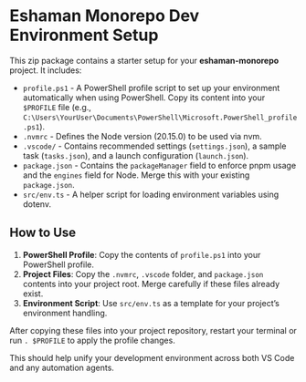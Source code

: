 # Eshaman Monorepo Dev Environment Setup

This zip package contains a starter setup for your **eshaman-monorepo** project. It includes:

- `profile.ps1` - A PowerShell profile script to set up your environment automatically when using PowerShell. Copy its content into your `$PROFILE` file (e.g., `C:\Users\YourUser\Documents\PowerShell\Microsoft.PowerShell_profile.ps1`).
- `.nvmrc` - Defines the Node version (20.15.0) to be used via nvm.
- `.vscode/` - Contains recommended settings (`settings.json`), a sample task (`tasks.json`), and a launch configuration (`launch.json`).
- `package.json` - Contains the `packageManager` field to enforce pnpm usage and the `engines` field for Node. Merge this with your existing `package.json`.
- `src/env.ts` - A helper script for loading environment variables using dotenv.

## How to Use

1. **PowerShell Profile**: Copy the contents of `profile.ps1` into your PowerShell profile.
2. **Project Files**: Copy the `.nvmrc`, `.vscode` folder, and `package.json` contents into your project root. Merge carefully if these files already exist.
3. **Environment Script**: Use `src/env.ts` as a template for your project’s environment handling.

After copying these files into your project repository, restart your terminal or run `. $PROFILE` to apply the profile changes.

This should help unify your development environment across both VS Code and any automation agents.
